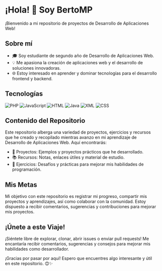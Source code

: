 # ¡Hola! 👋 Soy BertoMP

¡Bienvenido a mi repositorio de proyectos de Desarrollo de Aplicaciones Web!

## Sobre mí

- 🎓 Soy estudiante de segundo año de Desarrollo de Aplicaciones Web.
- 💡 Me apasiona la creación de aplicaciones web y el desarrollo de soluciones innovadoras.
- 🌐 Estoy interesado en aprender y dominar tecnologías para el desarrollo frontend y backend.

## Tecnologías

![PHP](https://img.shields.io/badge/PHP-8.x-blue?style=flat&logo=php)
![JavaScript](https://img.shields.io/badge/JavaScript-ES6-yellow?style=flat&logo=javascript)
![HTML](https://img.shields.io/badge/HTML-5-orange?style=flat&logo=html5)
![Java](https://img.shields.io/badge/Java-17-red?style=flat&logo=java)
![XML](https://img.shields.io/badge/XML-1.0-green?style=flat&logo=xml)
![CSS](https://img.shields.io/badge/CSS-3-blueviolet?style=flat&logo=css3)

## Contenido del Repositorio

Este repositorio alberga una variedad de proyectos, ejercicios y recursos que he creado y recopilado mientras avanzo en mi aprendizaje de Desarrollo de Aplicaciones Web. Aquí encontrarás:

- 📁 Proyectos: Ejemplos y proyectos prácticos que he desarrollado.
- 📚 Recursos: Notas, enlaces útiles y material de estudio.
- 📝 Ejercicios: Desafíos y prácticas para mejorar mis habilidades de programación.

## Mis Metas

Mi objetivo con este repositorio es registrar mi progreso, compartir mis proyectos y aprendizajes, así como colaborar con la comunidad. Estoy dispuesto a recibir comentarios, sugerencias y contribuciones para mejorar mis proyectos.

## ¡Únete a este Viaje!

¡Siéntete libre de explorar, clonar, abrir issues o enviar pull requests! Me encantaría recibir comentarios, sugerencias y consejos para mejorar mis habilidades como desarrollador.

¡Gracias por pasar por aquí! Espero que encuentres algo interesante y útil en este repositorio. 😊✨
